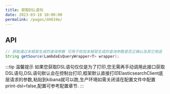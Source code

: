 ```yaml
---
title: 获取DSL语句
date: 2023-03-18 10:00:00
permalink: /pages/d4634e/
---
```

## API

```java
// 获取通过本框架生成的查询参数 可用于检验本框架生成的查询参数是否正确以及其它用途
String getSource(LambdaEsQueryWrapper<T> wrapper);
```

:::tip 温馨提示
如果您获取DSL语句仅仅是为了打印,您无需再手动调用此接口获取DSL语句,DSL语句默认会在控制台打印,框架默认直接打印ElasticsearchClient底层请求的参数,粘贴到kibana就可以跑,生产环境如需关闭请在配置文件中配置print-dsl=false,配置可参考配置章节.
:::


